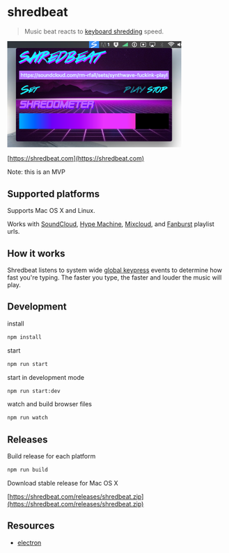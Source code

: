 # shredbeat

> Music beat reacts to [keyboard shredding](https://www.urbandictionary.com/define.php?term=keyboard%20shredding) speed.

<img src="https://github.com/miguelmota/shredbeat/blob/master/screenshot.png?raw=true" width="400">

[https://shredbeat.com](https://shredbeat.com)

Note: this is an MVP

## Supported platforms

Supports Mac OS X and Linux.

Works with [SoundCloud](https://soundcloud.com), [Hype Machine](http://hypem.com/), [Mixcloud](https://www.mixcloud.com/), and [Fanburst](https://fanburst.com/) playlist urls.

## How it works

Shredbeat listens to system wide [global keypress](https://github.com/miguelmota/global-keypress) events to determine how fast you're typing. The faster you type, the faster and louder the music will play.

## Development

install

```bash
npm install
```

start

```bash
npm run start
```

start in development mode

```bash
npm run start:dev
```

watch and build browser files

```bash
npm run watch
```

## Releases

Build release for each platform

```bash
npm run build
```

Download stable release for Mac OS X

[https://shredbeat.com/releases/shredbeat.zip](https://shredbeat.com/releases/shredbeat.zip)

<!--
Go to [Releases](https://github.com/miguelmota/shredbeat/releases) page to download latest build.
-->

## Resources

- [electron](http://electron.atom.io)
